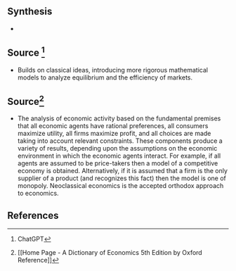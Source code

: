 ## Synthesis
- 
## Source [^1]
- Builds on classical ideas, introducing more rigorous mathematical models to analyze equilibrium and the efficiency of markets.
## Source[^2]
- The analysis of economic activity based on the fundamental premises that all economic agents have rational preferences, all consumers maximize utility, all firms maximize profit, and all choices are made taking into account relevant constraints. These components produce a variety of results, depending upon the assumptions on the economic environment in which the economic agents interact. For example, if all agents are assumed to be price-takers then a model of a competitive economy is obtained. Alternatively, if it is assumed that a firm is the only supplier of a product (and recognizes this fact) then the model is one of monopoly. Neoclassical economics is the accepted orthodox approach to economics.
## References

[^1]: ChatGPT
[^2]: [[Home Page - A Dictionary of Economics 5th Edition by Oxford Reference]]